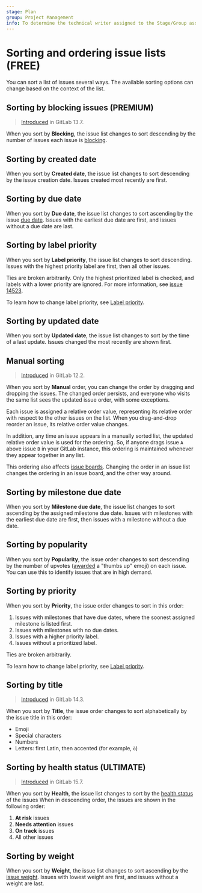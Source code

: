 ```yaml
---
stage: Plan
group: Project Management
info: To determine the technical writer assigned to the Stage/Group associated with this page, see https://about.gitlab.com/handbook/product/ux/technical-writing/#assignments
---
```


# Sorting and ordering issue lists **(FREE)**

You can sort a list of issues several ways.
The available sorting options can change based on the context of the list.

## Sorting by blocking issues **(PREMIUM)**

> [Introduced](https://gitlab.com/gitlab-org/gitlab/-/issues/34247/) in GitLab 13.7.

When you sort by **Blocking**, the issue list changes to sort descending by the
number of issues each issue is [blocking](related_issues.md#blocking-issues).

## Sorting by created date

When you sort by **Created date**, the issue list changes to sort descending by the issue
creation date. Issues created most recently are first.

## Sorting by due date

When you sort by **Due date**, the issue list changes to sort ascending by the issue
[due date](due_dates.md). Issues with the earliest due date are first,
and issues without a due date are last.

## Sorting by label priority

When you sort by **Label priority**, the issue list changes to sort descending.
Issues with the highest priority label are first, then all other issues.

Ties are broken arbitrarily. Only the highest prioritized label is checked,
and labels with a lower priority are ignored.
For more information, see [issue 14523](https://gitlab.com/gitlab-org/gitlab/-/issues/14523).

To learn how to change label priority, see [Label priority](../labels.md#set-label-priority).

## Sorting by updated date

When you sort by **Updated date**, the issue list changes to sort by the time of a last
update. Issues changed the most recently are shown first.

## Manual sorting

> [Introduced](https://gitlab.com/gitlab-org/gitlab-foss/-/issues/62178) in GitLab 12.2.

When you sort by **Manual** order, you can change
the order by dragging and dropping the issues. The changed order persists, and
everyone who visits the same list sees the updated issue order, with some exceptions.

Each issue is assigned a relative order value, representing its relative
order with respect to the other issues on the list. When you drag-and-drop reorder
an issue, its relative order value changes.

In addition, any time an issue appears in a manually sorted list,
the updated relative order value is used for the ordering.
So, if anyone drags issue `A` above issue `B` in your GitLab instance,
this ordering is maintained whenever they appear together in any list.

This ordering also affects [issue boards](../issue_board.md#ordering-issues-in-a-list).
Changing the order in an issue list changes the ordering in an issue board,
and the other way around.

## Sorting by milestone due date

When you sort by **Milestone due date**, the issue list changes to sort ascending by the
assigned milestone due date. Issues with milestones with the earliest due date are first,
then issues with a milestone without a due date.

## Sorting by popularity

When you sort by **Popularity**, the issue order changes to sort descending by the
number of upvotes ([awarded](../../award_emojis.md) a "thumbs up" emoji)
on each issue. You can use this to identify issues that are in high demand.

## Sorting by priority

When you sort by **Priority**, the issue order changes to sort in this order:

1. Issues with milestones that have due dates, where the soonest assigned milestone is listed first.
1. Issues with milestones with no due dates.
1. Issues with a higher priority label.
1. Issues without a prioritized label.

Ties are broken arbitrarily.

To learn how to change label priority, see [Label priority](../labels.md#set-label-priority).

## Sorting by title

> [Introduced](https://gitlab.com/gitlab-org/gitlab/-/merge_requests/67234) in GitLab 14.3.

When you sort by **Title**, the issue order changes to sort alphabetically by the issue
title in this order:

- Emoji
- Special characters
- Numbers
- Letters: first Latin, then accented (for example, `ö`)

## Sorting by health status **(ULTIMATE)**

> [Introduced](https://gitlab.com/gitlab-org/gitlab/-/issues/377841) in GitLab 15.7.

When you sort by **Health**, the issue list changes to sort by the
[health status](managing_issues.md#health-status) of the issues
When in descending order, the issues are shown in the following order:

1. **At risk** issues
1. **Needs attention** issues
1. **On track** issues
1. All other issues

## Sorting by weight

When you sort by **Weight**, the issue list changes to sort ascending by the
[issue weight](issue_weight.md).
Issues with lowest weight are first, and issues without a weight are last.
